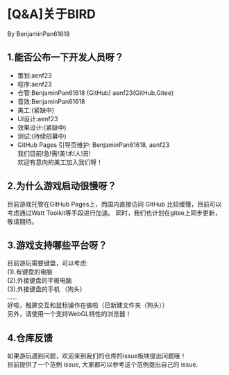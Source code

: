 # [Q&A]关于BIRD
By BenjaminPan61618

## 1.能否公布一下开发人员呀？
* 策划:aenf23
* 程序:aenf23
* 仓管:BenjaminPan61618 (GitHub)
       aenf23(GitHub,Gitee)
* 音效:BenjaminPan61618
* 美工:(紧缺中)
* UI设计:aenf23
* 效果设计:(紧缺中)
* 测试:(持续招募中)
* GitHub Pages 引导页维护: BenjaminPan61618, aenf23 \
我们目前!急!需!美!术!人!员! \
欢迎有意向的美工加入我们呀！

## 2.为什么游戏启动很慢呀？
目前游戏托管在GitHub Pages上，而国内直接访问 GitHub 比较缓慢，目前可以考虑通过Watt Toolkit等手段进行加速。
同时，我们也计划在gitee上同步更新，敬请期待。

## 3.游戏支持哪些平台呀？
目前游玩需要键盘，可以考虑: \
(1).有键盘的电脑 \
(2).外接键盘的平板电脑 \
(3).外接键盘的手机 （狗头） \
...... \
好啦，触屏交互和鼠标操作在做啦（已新建文件夹（狗头）） \
另外，请使用一个支持WebGL特性的浏览器！

## 4.仓库反馈
如果游玩遇到问题，欢迎来到我们的仓库的issue板块提出问题哦！ \
目前提供了一个范例 issue, 大家都可以参考这个范例提出自己的 issue.
